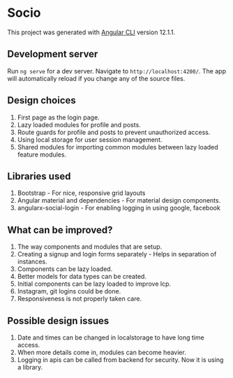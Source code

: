 # Socio

This project was generated with [Angular CLI](https://github.com/angular/angular-cli) version 12.1.1.

## Development server

Run `ng serve` for a dev server. Navigate to `http://localhost:4200/`. The app will automatically reload if you change any of the source files.

## Design choices

1. First page as the login page.
2. Lazy loaded modules for profile and posts.
3. Route guards for profile and posts to prevent unauthorized access.
4. Using local storage for user session management.
5. Shared modules for importing common modules between lazy loaded feature modules.

## Libraries used

1. Bootstrap - For nice, responsive grid layouts
2. Angular material and dependencies - For material design components.
3. angularx-social-login - For enabling logging in using google, facebook

## What can be improved?

1. The way components and modules that are setup.
2. Creating a signup and login forms separately - Helps in separation of instances.
3. Components can be lazy loaded.
4. Better models for data types can be created.
5. Initial components can be lazy loaded to improve lcp.
6. Instagram, git logins could be done.
7. Responsiveness is not properly taken care.

## Possible design issues

1. Date and times can be changed in localstorage to have long time access.
2. When more details come in, modules can become heavier.
3. Logging in apis can be called from backend for security. Now it is using a library.
